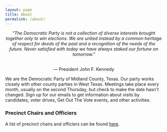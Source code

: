 ```yaml
---
layout: page
title: About
permalink: /about/
---
```


<center><i> "The Democratic Party is not a collection of diverse interests brought together only to win elections.
We are united instead by a common heritage of respect for deeds of the past and a recognition of the needs of the future.
Never satisfied with today we have always staked our fortune on tomorrow." </i> <br> <br>

— President John F. Kennedy </center>

We are the Democratic Party of Midland County, Texas. Our party works closely with other county parties in West Texas. Meetings take place every month, usually on the second Thursday, but check to make the date hasn't changed. Sign up for our emails to get information about visits by candidates, voter drives, Get Out The Vote events, and other activities.

### Precinct Chairs and Officiers

A list of precinct chairs and officiers can be found [here](https://docs.google.com/spreadsheets/d/1rQ_QS9XqekjXIxbBoqcZg5PhzK7X8pCI1p5Y1LuAGoM/edit?usp=sharing).
